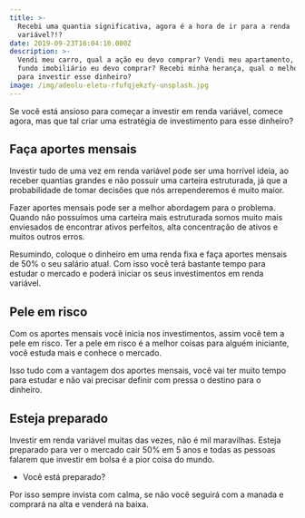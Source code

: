 ```yaml
---
title: >-
  Recebi uma quantia significativa, agora é a hora de ir para a renda
  variável?!?
date: 2019-09-23T16:04:10.000Z
description: >-
  Vendi meu carro, qual a ação eu devo comprar? Vendi meu apartamento, qual
  fundo imobiliário eu devo comprar? Recebi minha herança, qual o melhor lugar
  para investir esse dinheiro?
image: /img/adeolu-eletu-rfufqjekzfy-unsplash.jpg
---
```

Se você está ansioso para começar a investir em renda variável, comece agora, mas que tal criar uma estratégia de investimento para esse dinheiro? 

## Faça aportes mensais

Investir tudo de uma vez em renda variável pode ser uma horrível ideia, ao receber quantias grandes e não possuir uma carteira estruturada, já que a probabilidade de tomar decisões que nós arrependeremos é muito maior. 

Fazer aportes mensais pode ser a melhor abordagem para o problema. Quando não possuímos uma carteira mais estruturada somos muito mais enviesados de encontrar ativos perfeitos, alta concentração de ativos e muitos outros erros.

Resumindo, coloque o dinheiro em uma renda fixa e faça aportes mensais de 50% o seu salário atual. Com isso você terá bastante tempo para estudar o mercado e poderá iniciar os seus investimentos em renda variável.

## Pele em risco

Com os aportes mensais você inicia nos investimentos, assim você tem a pele em risco. Ter a pele em risco é a melhor coisas para alguém iniciante, você estuda mais e conhece o mercado.

Isso tudo com a vantagem dos aportes mensais, você vai ter muito tempo para estudar e não vai precisar definir com pressa o destino para o dinheiro.

## Esteja preparado

Investir em renda variável muitas das vezes, não é mil maravilhas. Esteja preparado para ver o mercado cair 50% em 5 anos e todas as pessoas falarem que investir em bolsa é a pior coisa do mundo.

- Você está preparado?

Por isso sempre invista com calma, se não você seguirá com a manada e comprará na alta e venderá na baixa.
